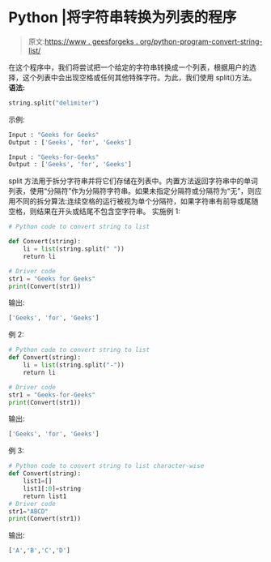 # Python |将字符串转换为列表的程序

> 原文:[https://www . geesforgeks . org/python-program-convert-string-list/](https://www.geeksforgeeks.org/python-program-convert-string-list/)

在这个程序中，我们将尝试把一个给定的字符串转换成一个列表，根据用户的选择，这个列表中会出现空格或任何其他特殊字符。为此，我们使用 split()方法。
**语法:**

```py
string.split("delimiter")
```

示例:

```py
Input : "Geeks for Geeks"
Output : ['Geeks', 'for', 'Geeks']

Input : "Geeks-for-Geeks"
Output : ['Geeks', 'for', 'Geeks']

```

split 方法用于拆分字符串并将它们存储在列表中。内置方法返回字符串中的单词列表，使用“分隔符”作为分隔符字符串。如果未指定分隔符或分隔符为“无”，则应用不同的拆分算法:连续空格的运行被视为单个分隔符，如果字符串有前导或尾随空格，则结果在开头或结尾不包含空字符串。
实施例 1:

```py
# Python code to convert string to list

def Convert(string):
    li = list(string.split(" "))
    return li

# Driver code    
str1 = "Geeks for Geeks"
print(Convert(str1))
```

输出:

```py
['Geeks', 'for', 'Geeks']

```

例 2:

```py
# Python code to convert string to list
def Convert(string):
    li = list(string.split("-"))
    return li

# Driver code    
str1 = "Geeks-for-Geeks"
print(Convert(str1))
```

输出:

```py
['Geeks', 'for', 'Geeks']

```

例 3:

```py
# Python code to convert string to list character-wise
def Convert(string):
    list1=[]
    list1[:0]=string
    return list1
# Driver code
str1="ABCD"
print(Convert(str1))
```

输出:

```py
['A','B','C','D']

```